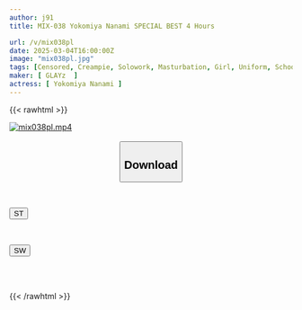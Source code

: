 ```yaml
---
author: j91
title: MIX-038 Yokomiya Nanami SPECIAL BEST 4 Hours

url: /v/mix038pl
date: 2025-03-04T16:00:00Z
image: "mix038pl.jpg"
tags: [Censored, Creampie, Solowork, Masturbation, Girl, Uniform, School Girls, Beautiful Girl, 4HR+, Incest, Urination, Mini, Sister	]
maker: [ GLAYz  ]
actress: [ Yokomiya Nanami ]
---
```



{{< rawhtml >}}

<div class="video" data-videoid="b2zq7Zodg6I2AY">
    <a href="javascript:;">
        <img src="/v/mix038pl/mix038pl.jpg" width="WIDTH" height="HEIGHT" alt="mix038pl.mp4" loading="lazy">
    </a>
</div>

<script type="text/javascript" src="https://j91.asia/asset/on-demand-st.js"></script>

<br>
  <link rel="stylesheet" href="https://j91.asia/asset/bs5.css">
  
  <center>
  <button class="btn btn-primary" type="button" data-bs-toggle="collapse" data-bs-target=".multi-collapse" aria-expanded="false" aria-controls="multiCollapseExample1 multiCollapseExample2"><h2>Download</h2></button></center>
</p>
<div class="row">
  <div class="col">
    <div class="collapse multi-collapse" id="multiCollapseExample1">
      <div class="card card-body">
	      	      <br>
<div class="buttons">  
<p><a href="/v/mix038pl/st.html" target="_blank"><button class="btn-hover color-3"><i class="fa fa-download"></i> ST</button></a></p></div>
    </div>
  </div>
</div>
  <div class="col">
    <div class="collapse multi-collapse" id="multiCollapseExample2">
      <div class="card card-body">
	      <br>
<div class="buttons">
<p><a href="/v/mix038pl/sw.html" target="_blank"><button class="btn-hover color-2"><i class="fa fa-download"></i> SW</button></a></p></div>
<br><br>
      </div>
    </div>
  </div>
</div>

{{< /rawhtml >}}